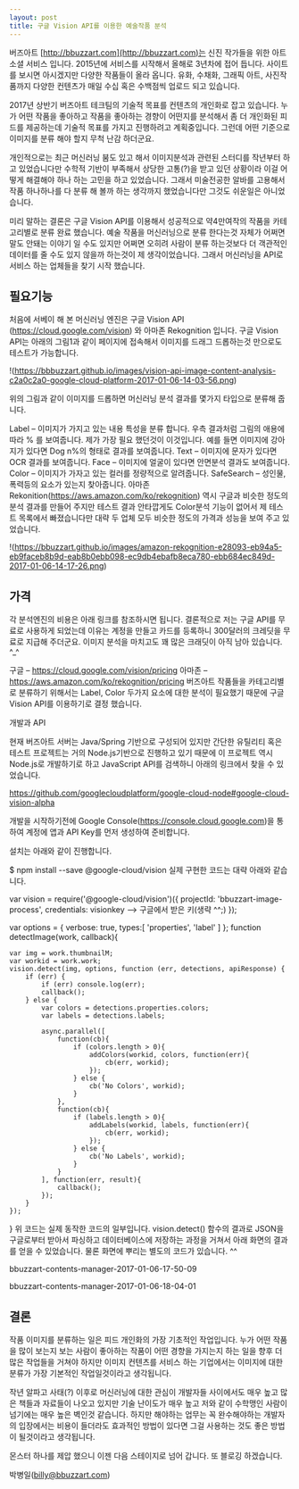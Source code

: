 ```yaml
---
layout: post
title: 구글 Vision API를 이용한 예술작품 분석
---
```

버즈아트 [http://bbuzzart.com](http://bbuzzart.com)는 신진 작가들을 위한 아트 소셜 서비스 입니다. 2015년에 서비스를 시작해서 올해로 3년차에 접어 듭니다. 사이트를 보시면 아시겠지만 다양한 작품들이 올라 옵니다. 유화, 수채화, 그래픽 아트, 사진작품까지 다양한 컨텐츠가 매일 수십 혹은 수백점씩 업로드 되고 있습니다.

2017년 상반기 버즈아트 테크팀의 기술적 목표를 컨텐츠의 개인화로 잡고 있습니다. 누가 어떤 작품을 좋아하고 작품을 좋아하는 경향이 어떤지를 분석해서 좀 더 개인화된 피드를 제공하는데 기술적 목표를 가지고 진행하려고 계획중입니다. 그런데 어떤 기준으로 이미지를 분류 해야 할지 무척 난감 하더군요.

개인적으로는 최근 머신러닝 붐도 있고 해서 이미지분석과 관련된 스터디를 작년부터 하고 있었습니다만 수학적 기반이 부족해서 상당한 고통(?)을 받고 있던 상황이라 이걸 어떻게 해결해야 하나 하는 고민을 하고 있었습니다. 그래서 미술전공한 알바를 고용해서 작품 하나하나를 다 분류 해 볼까 하는 생각까지 했었습니다만 그것도 쉬운일은 아니었습니다.

미리 말하는 결론은 구글 Vision API를 이용해서 성공적으로 약4만여작의 작품을 카테고리별로 분류 완료 했습니다. 예술 작품을 머신러닝으로 분류 한다는것 자체가 어쩌면 말도 안돼는 이야기 일 수도 있지만 어쩌면 오히려 사람이 분류 하는것보다 더 객관적인 데이터를 줄 수도 있지 않을까 하는것이 제 생각이었습니다. 그래서 머신러닝을 API로 서비스 하는 업체들을 찾기 시작 했습니다.

## 필요기능

처음에 서베이 해 본  머신러닝 엔진은 구글 Vision API (https://cloud.google.com/vision) 와 아마존 Rekognition 입니다. 구글 Vision API는 아래의 그림1과 같이 페이지에 접속해서 이미지를 드래그 드롭하는것 만으로도 테스트가 가능합니다.

!(https://bbbuzzart.github.io/images/vision-api-image-content-analysis-c2a0c2a0-google-cloud-platform-2017-01-06-14-03-56.png)

위의 그림과 같이 이미지를 드롭하면 머신러닝 분석 결과를 몇가지 타입으로 분류해 줍니다.

Label – 이미지가 가지고 있는 내용 특성을 분류 합니다. 우측 결과처럼 그림의 애용에 따라 % 를 보여줍니다. 제가 가장 필요 했던것이 이것입니다. 예를 들면 이미지에 강아지가 있다면 Dog n%의 형태로 결과를 보여줍니다.
Text – 이미지에 문자가 있다면 OCR 결과를 보여줍니다.
Face – 이미지에 얼굴이 있다면 안면분석 결과도 보여줍니다.
Color – 이미지가 가자고 있는 컬러를 정량적으로 알려줍니다.
SafeSearch – 성인물, 폭력등의 요소가 있는지 찾아줍니다.
아마존 Rekonition(https://aws.amazon.com/ko/rekognition) 역시 구글과 비슷한 정도의 분석 결과를 만들어 주지만 테스트 결과 안타깝게도 Color분석 기능이 없어서 제 테스트 목록에서 빠졌습니다만 대략 두 업체 모두 비슷한 정도의 가격과 성능을 보여 주고 있었습니다.

!(https://bbuzzart.github.io/images/amazon-rekognition-e28093-eb94a5-eb9faceb8b9d-eab8b0ebb098-ec9db4ebafb8eca780-ebb684ec849d-2017-01-06-14-17-26.png)

## 가격

각 분석엔진의 비용은 아래 링크를 참조하시면 됩니다. 결론적으로 저는 구글 API를 무료로 사용하게 되었는데 이유는 계정을 만들고 카드를 등록하니 300달러의 크레딧을 무료로 지급해 주더군요. 이미지 분석을 마치고도 꽤 많은 크래딧이 아직 남아 있습니다. ^_^

구글 – https://cloud.google.com/vision/pricing
아마존 – https://aws.amazon.com/ko/rekognition/pricing
버즈아트 작품들을 카테고리별로 분류하기 위해서는  Label, Color 두가지 요소에 대한 분석이 필요했기 때문에 구글 Vision API를 이용하기로 결정 했습니다.

개발과 API

현재 버즈아트 서버는 Java/Spring 기반으로 구성되어 있지만 간단한 유틸리티 혹은 테스트 프로젝트는 거의 Node.js기반으로 진행하고 있기 때문에 이 프로젝트 역시 Node.js로 개발하기로 하고 JavaScript API를 검색하니 아래의 링크에서 찾을 수 있었습니다.

https://github.com/googlecloudplatform/google-cloud-node#google-cloud-vision-alpha

개발을 시작하기전에 Google Console(https://console.cloud.google.com)을 통하여 계정에 앱과 API Key를 먼저 생성하여 준비합니다.

설치는 아래와 같이 진행합니다.

$ npm install --save @google-cloud/vision
실제 구현한 코드는 대략 아래와 같습니다.

var vision = require('@google-cloud/vision')({
    projectId: 'bbuzzart-image-process',
    credentials: visionkey --> 구글에서 받은 키(생략 ^^;)
});

var options = {
    verbose: true,
    types:[
        'properties',
        'label'
    ]
};
function detectImage(work, callback){

    var img = work.thumbnailM;
    var workid = work.work;
    vision.detect(img, options, function (err, detections, apiResponse) {
        if (err) {
            if (err) console.log(err);
            callback();
        } else {
            var colors = detections.properties.colors;
            var labels = detections.labels;

            async.parallel([
                function(cb){
                    if (colors.length > 0){
                        addColors(workid, colors, function(err){
                            cb(err, workid);
                        });
                    } else {
                        cb('No Colors', workid);
                    }
                },
                function(cb){
                    if (labels.length > 0){
                        addLabels(workid, labels, function(err){
                            cb(err, workid);
                        });
                    } else {
                        cb('No Labels', workid);
                    }
                }
            ], function(err, result){
                callback();
            });
        }
    });

}
위 코드는 실제 동작한 코드의 일부입니다. vision.detect() 함수의 결과로 JSON을 구글로부터 받아서 파싱하고 데이터베이스에 저장하는 과정을 거쳐서 아래 화면의 결과를 얻을 수 있었습니다. 물론 화면에 뿌리는 별도의 코드가 있습니다. ^^

bbuzzart-contents-manager-2017-01-06-17-50-09

bbuzzart-contents-manager-2017-01-06-18-04-01

## 결론

작품 이미지를 분류하는 일은 피드 개인화의 가장 기초적인 작업입니다. 누가 어떤 작품을 많이 보는지 보는 사람이 좋아하는 작품이 어떤 경향을 가지는지 하는 일을 향후 더 많은 작업들을 거쳐야 하지만 이미지 컨텐츠를 서비스 하는 기업에서는 이미지에 대한 분류가 가장 기본적인 작업일것이라고 생각됩니다.

작년 알파고 사태(?) 이후로 머신러닝에 대한 관심이 개발자들 사이에서도 매우 높고 많은 책들과 자료들이 나오고 있지만 기술 난이도가 매우 높고 저와 같이 수학맹인 사람이 넘기에는 매우 높은 벽인것 같습니다. 하지만 해야하는 업무는 꼭 완수해야하는 개발자의 입장에서는 비용이 들더라도 효과적인 방법이 있다면 그걸 사용하는 것도 좋은 방법이 될것이라고 생각됩니다.

몬스터 하나를 제압 했으니 이젠 다음 스테이지로 넘어 갑니다. 또 블로깅 하겠습니다.

박병일(billy@bbuzzart.com)

